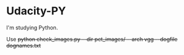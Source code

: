 # Udacity-PY
I'm studying Python.

Use ~~~~python check_images.py --dir  pet_images/ --arch vgg --dogfile dognames.txt~~~~
